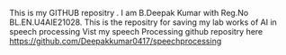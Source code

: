 This is my GITHUB repositry . I am B.Deepak Kumar with Reg.No BL.EN.U4AIE21028. This is the repositry for saving my lab works of AI in speech processing
Vist my speech Processing github repositry here https://github.com/Deepakkumar0417/speechprocessing
